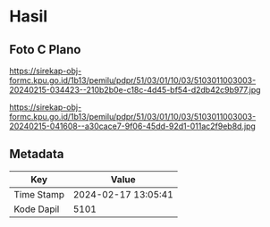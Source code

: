 # Hasil

## Foto C Plano

https://sirekap-obj-formc.kpu.go.id/1b13/pemilu/pdpr/51/03/01/10/03/5103011003003-20240215-034423--210b2b0e-c18c-4d45-bf54-d2db42c9b977.jpg

https://sirekap-obj-formc.kpu.go.id/1b13/pemilu/pdpr/51/03/01/10/03/5103011003003-20240215-041608--a30cace7-9f06-45dd-92d1-011ac2f9eb8d.jpg


## Metadata

| Key        | Value               |
| ---------- | ------------------- |
| Time Stamp | 2024-02-17 13:05:41 |
| Kode Dapil | 5101                |



